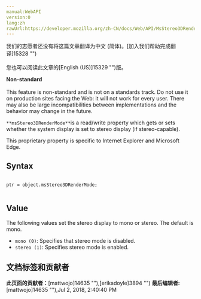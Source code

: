 ```yaml
---
manual:WebAPI
version:0
lang:zh
rawUrl:https://developer.mozilla.org/zh-CN/docs/Web/API/MsStereo3DRenderMode
---
```




<bdi>我们的志愿者还没有将这篇文章翻译为<bdi>中文 (简体)</bdi>。[加入我们帮助完成翻译]15328 "")<br></br>您也可以阅读此文章的[English (US)]15329 "")版。</bdi>






**Non-standard**<br></br>This feature is non-standard and is not on a standards track. Do not use it on production sites facing the Web: it will not work for every user. There may also be large incompatibilities between implementations and the behavior may change in the future.




`**msStereo3DRenderMode**`is a read/write property which gets or sets whether the system display is set to stereo display (if stereo-capable).



This proprietary property is specific to Internet Explorer and Microsoft Edge.


## Syntax<a name="Syntax"></a>

```
 
ptr = object.msStereo3DRenderMode;


```

## Value<a name="Value"></a>


The following values set the stereo display to mono or stereo. The default is mono.


* `mono (0)`: Specifies that stereo mode is disabled.
* `stereo (1)`: Specifies stereo mode is enabled.



## 文档标签和贡献者
**此页面的贡献者：**[mattwojo]14635 ""),[erikadoyle]3894 "")
**最后编辑者:**[mattwojo]14635 ""),<time>Jul 2, 2018, 2:40:40 PM</time>


